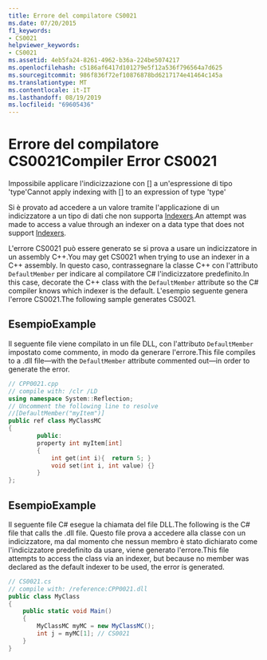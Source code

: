 ```yaml
---
title: Errore del compilatore CS0021
ms.date: 07/20/2015
f1_keywords:
- CS0021
helpviewer_keywords:
- CS0021
ms.assetid: 4eb5fa24-8261-4962-b36a-224be5074217
ms.openlocfilehash: c5186af6417d101279e5f12a536f796564a7d625
ms.sourcegitcommit: 986f836f72ef10876878bd6217174e41464c145a
ms.translationtype: MT
ms.contentlocale: it-IT
ms.lasthandoff: 08/19/2019
ms.locfileid: "69605436"
---
```

# <a name="compiler-error-cs0021"></a><span data-ttu-id="21c30-102">Errore del compilatore CS0021</span><span class="sxs-lookup"><span data-stu-id="21c30-102">Compiler Error CS0021</span></span>
<span data-ttu-id="21c30-103">Impossibile applicare l'indicizzazione con [] a un'espressione di tipo 'type'</span><span class="sxs-lookup"><span data-stu-id="21c30-103">Cannot apply indexing with [] to an expression of type 'type'</span></span>  
  
 <span data-ttu-id="21c30-104">Si è provato ad accedere a un valore tramite l'applicazione di un indicizzatore a un tipo di dati che non supporta [Indexers](../programming-guide/indexers/index.md).</span><span class="sxs-lookup"><span data-stu-id="21c30-104">An attempt was made to access a value through an indexer on a data type that does not support [Indexers](../programming-guide/indexers/index.md).</span></span>  
  
 <span data-ttu-id="21c30-105">L'errore CS0021 può essere generato se si prova a usare un indicizzatore in un assembly C++.</span><span class="sxs-lookup"><span data-stu-id="21c30-105">You may get CS0021 when trying to use an indexer in a C++ assembly.</span></span> <span data-ttu-id="21c30-106">In questo caso, contrassegnare la classe C++ con l'attributo `DefaultMember` per indicare al compilatore C# l'indicizzatore predefinito.</span><span class="sxs-lookup"><span data-stu-id="21c30-106">In this case, decorate the C++ class with the `DefaultMember` attribute so the C# compiler knows which indexer is the default.</span></span> <span data-ttu-id="21c30-107">L'esempio seguente genera l'errore CS0021.</span><span class="sxs-lookup"><span data-stu-id="21c30-107">The following sample generates CS0021.</span></span>  
  
## <a name="example"></a><span data-ttu-id="21c30-108">Esempio</span><span class="sxs-lookup"><span data-stu-id="21c30-108">Example</span></span>  
 <span data-ttu-id="21c30-109">Il seguente file viene compilato in un file DLL, con l'attributo `DefaultMember` impostato come commento, in modo da generare l'errore.</span><span class="sxs-lookup"><span data-stu-id="21c30-109">This file compiles to a .dll file—with the `DefaultMember` attribute commented out—in order to generate the error.</span></span>  
  
```cpp  
// CPP0021.cpp  
// compile with: /clr /LD  
using namespace System::Reflection;  
// Uncomment the following line to resolve  
//[DefaultMember("myItem")]  
public ref class MyClassMC  
{  
        public:  
        property int myItem[int]  
        {  
            int get(int i){  return 5; }  
            void set(int i, int value) {}  
        }  
};  
```  
  
## <a name="example"></a><span data-ttu-id="21c30-110">Esempio</span><span class="sxs-lookup"><span data-stu-id="21c30-110">Example</span></span>  
 <span data-ttu-id="21c30-111">Il seguente file C# esegue la chiamata del file DLL.</span><span class="sxs-lookup"><span data-stu-id="21c30-111">The following is the C# file that calls the .dll file.</span></span> <span data-ttu-id="21c30-112">Questo file prova a accedere alla classe con un indicizzatore, ma dal momento che nessun membro è stato dichiarato come l'indicizzatore predefinito da usare, viene generato l'errore.</span><span class="sxs-lookup"><span data-stu-id="21c30-112">This file attempts to access the class via an indexer, but because no member was declared as the default indexer to be used, the error is generated.</span></span>  
  
```csharp  
// CS0021.cs  
// compile with: /reference:CPP0021.dll  
public class MyClass  
{  
    public static void Main()  
    {  
        MyClassMC myMC = new MyClassMC();  
        int j = myMC[1]; // CS0021  
    }  
}  
```
